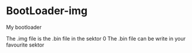 # BootLoader-img
My bootloader

The .img file is the .bin file in the sektor 0
The .bin file can be write in your favourite sektor

